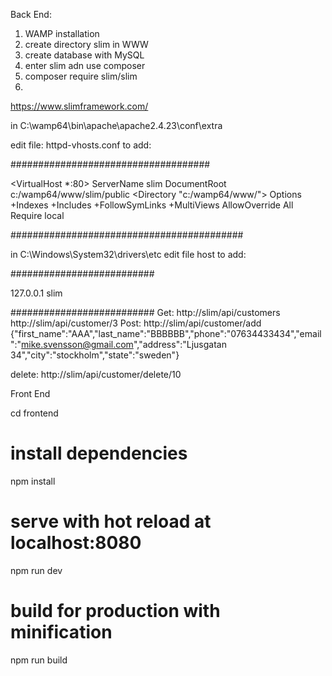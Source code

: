 Back End:

1. WAMP installation
2. create directory slim in WWW
3. create database with MySQL
4. enter slim adn use composer    
5. composer require slim/slim
6.
https://www.slimframework.com/


in C:\wamp64\bin\apache\apache2.4.23\conf\extra

edit file: httpd-vhosts.conf to add:

####################################

<VirtualHost *:80>
	ServerName slim
	DocumentRoot c:/wamp64/www/slim/public
	<Directory  "c:/wamp64/www/">
		Options +Indexes +Includes +FollowSymLinks +MultiViews
		AllowOverride All
		Require local
	</Directory>
</VirtualHost>

##########################################

in C:\Windows\System32\drivers\etc
edit file host to add:

##########################

127.0.0.1 slim

##########################
Get:
http://slim/api/customers
http://slim/api/customer/3
Post:
http://slim/api/customer/add
{"first_name":"AAA","last_name":"BBBBBB","phone":"07634433434","email":"mike.svensson@gmail.com","address":"Ljusgatan 34","city":"stockholm","state":"sweden"}

delete:
http://slim/api/customer/delete/10


Front End 


cd frontend
# install dependencies
npm install

# serve with hot reload at localhost:8080
npm run dev

# build for production with minification
npm run build
```
